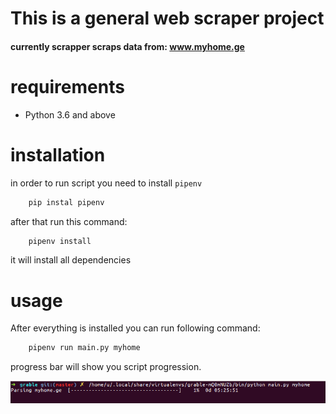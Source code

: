 # This is a general web scraper project
#### currently scrapper scraps data from: www.myhome.ge

# requirements 
- Python 3.6 and above

# installation
in order to run script you need to install `pipenv`

```bash 
    pip instal pipenv
```
after that run this command:

```bash
    pipenv install
```
it will install all dependencies 

# usage
After everything is installed you can run following command:

```bash
    pipenv run main.py myhome
```

progress bar will show you script progression.

![](Screenshot.png)








